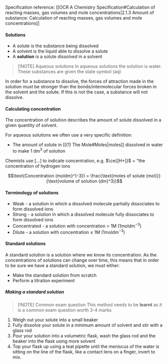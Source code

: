 Specification reference: [[OCR A Chemistry Specification#Calculation of reacting masses, gas volumes and mole concentrations|2.1.3 Amount of substance: Calculation of reacting masses, gas volumes and mole concentrations]]
#### Solutions
- A solute is the substance being dissolved
- A solvent is the liquid able to dissolve a solute
- A **solution** is a solute *dissolved* in a solvent

> [!NOTE] Aqueous solutions
> In aqueous solutions the solution is water. These substances are given the state symbol (aq)

In order for a substance to dissolve, the forces of attraction made in the solution must be stronger than the bonds/intermolecular forces broken in the solvent and the solute. If this is not the case, a substance will not dissolve.

#### Calculating concentration
The concentration of solution describes the amount of solute dissolved in a given quantity of solvent.

For aqueous solutions we often use a very specific definition:
- The amount of solute in [[(1) The Mole#Moles|moles]] dissolved in water to make $1 \text{ dm}^3$ of solution

Chemists use $[...]$ to indicate concentration, e.g. $\ce{[H+]}$ = “the concentration of hydrogen ions

$$\text{Concentration (moldm}^{-3}) = \frac{\text{moles of solute (mol)}}{\text{volume of solution (dm}^3)}$$
#### Terminology of solutions
- Weak - a solution in which a dissolved molecule partially dissociates to form dissolved ions
- Strong - a solution in which a dissolved molecule fully dissociates to form dissolved ions
- Concentrated - a solution with concentration > 1M ($1\text{moldm}^{-3}$)
- Dilute - a solution with concentration ≤ 1M ($1\text{moldm}^{-3}$)

#### Standard solutions
A standard solution is a solution where we know its concentration. As the concentrations of solutions can change over time, this means that in order to be sure we have a standard solution, we must either:

- Make the standard solution from scratch
- Perform a titration experiment 

##### Making a standard solution

> [!NOTE] Common exam question
> This method needs to be **learnt** as it is a common exam question worth 3-4 marks

1. Weigh out your solute into a small beaker
2. Fully dissolve your solute in a minimum amount of solvent and stir with a glass rod
3. Pour your solution into a volumetric flask, wash the glass rod and the beaker into the flask using more solvent
4. Top your flask up using a teat pipette until the meniscus of the water is sitting on the line of the flask, like a contact lens on a finger, invert to mix.
